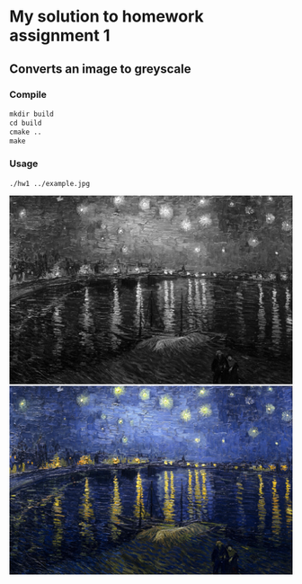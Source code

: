 # My solution to homework assignment 1
## Converts an image to greyscale
### Compile
```
mkdir build
cd build
cmake ..
make
```
### Usage
`./hw1 ../example.jpg`

![](gray_scale.png)
![](example.jpg)